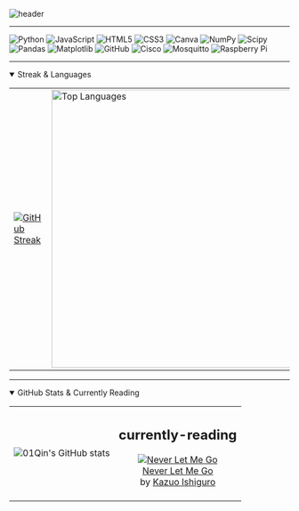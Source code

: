 ![header](https://capsule-render.vercel.app/api?type=shark&height=300&color=FFFAF0FF&text=Hi,%20I'm%20Quinn-nl-currently%20in%20my%20first%20year%20studying%20IT.&fontAlign=53&fontAlignY=34&fontSize=47&fontColor=FF1493&animation=fadeIn)


---
![Python](https://img.shields.io/badge/python-3670A0?style=plastic&logo=python&logoColor=ffdd54) ![JavaScript](https://img.shields.io/badge/javascript-%23323330.svg?style=plastic&logo=javascript&logoColor=%23F7DF1E) ![HTML5](https://img.shields.io/badge/html5-%23E34F26.svg?style=plastic&logo=html5&logoColor=white) ![CSS3](https://img.shields.io/badge/css3-%231572B6.svg?style=plastic&logo=css3&logoColor=white) ![Canva](https://img.shields.io/badge/Canva-%2300C4CC.svg?style=plastic&logo=Canva&logoColor=white) ![NumPy](https://img.shields.io/badge/numpy-%23013243.svg?style=plastic&logo=numpy&logoColor=white) ![Scipy](https://img.shields.io/badge/SciPy-%230C55A5.svg?style=plastic&logo=scipy&logoColor=%white) ![Pandas](https://img.shields.io/badge/pandas-%23150458.svg?style=plastic&logo=pandas&logoColor=white) ![Matplotlib](https://img.shields.io/badge/Matplotlib-%23ffffff.svg?style=plastic&logo=Matplotlib&logoColor=white) ![GitHub](https://img.shields.io/badge/github-%23121011.svg?style=plastic&logo=github&logoColor=white) ![Cisco](https://img.shields.io/badge/cisco-%23049fd9.svg?style=plastic&logo=cisco&logoColor=white) ![Mosquitto](https://img.shields.io/badge/mosquitto-%233C5280.svg?style=plastic&logo=eclipsemosquitto&logoColor=white) ![Raspberry Pi](https://img.shields.io/badge/-Raspberry_Pi-C51A4A?style=plastic&logo=Raspberry-Pi)

---

<details open>
  <summary>Streak & Languages</summary>
<table>
  <tr>
    <td>
<a href="https://git.io/streak-stats"><img src="https://github-readme-streak-stats.herokuapp.com?user=01Qin&theme=buefy&hide_border=true&date_format=j%20M%5B%20Y%5D&card_height=215&background=45%2CFFFAF0%2CFFFAF0&currStreakNum=000000&stroke=FF1493&sideNums=000000&ring=FF1493&sideLabels=000000&fire=FF1493&currStreakLabel=FF1493" alt="GitHub Streak" /></a>
</div>
    </td>
    <td>
      <img src="https://github-readme-stats.vercel.app/api/top-langs/?username=01Qin&layout=compact&theme=buefy&title_color=FF1493&bg_color=FFFAF0FF" width="500px" alt="Top Languages"/>
    </td>
  </tr>
</table>
</details>

---


<head>
    <meta charset="UTF-8">
    <meta name="viewport" content="width=device-width, initial-scale=1.0">
    
</head>
<body>

  <div class="container mx-auto">
        <details open>
            <summary>GitHub Stats & Currently Reading</summary>

  <table>
                <tr>
                    <td>
                        <p align="center">
                            <img src="https://github-readme-stats-git-masterrstaa-rickstaa.vercel.app/api?username=01Qin&show_icons=true&theme=buefy&title_color=FF1493&icon_color=CB9DF0&text_color=000000&bg_color=FFFAF0FF" alt="01Qin's GitHub stats" />
                        </p>
                    </td>
                    <td>
                        <center>
                            <div id="gr_custom_widget_1747123301">
                                <div class="gr_custom_container_1747123301">
                                    <h2 class="gr_custom_header_1747123301">
                                        <a style="text-decoration: none;" rel="nofollow" href="https://www.goodreads.com/review/list/170348560-quinn?shelf=currently-reading&amp;utm_medium=api&amp;utm_source=custom_widget">currently-reading</a>
                                    </h2>
                                    <div class="gr_custom_each_container_1747123301">
                                        <div class="gr_custom_book_container_1747123301">
                                            <a title="Never Let Me Go" rel="nofollow" href="https://www.goodreads.com/review/show/6072329760?utm_medium=api&amp;utm_source=custom_widget"><img alt="Never Let Me Go" border="0" src="https://i.gr-assets.com/images/S/compressed.photo.goodreads.com/books/1353048590l/6334._SX98_.jpg" /></a>
                                        </div>
                                        <div class="gr_custom_rating_1747123301">
                                            
  </div>
                          <div class="gr_custom_title_1747123301">
                                            <a rel="nofollow" href="https://www.goodreads.com/review/show/6072329760?utm_medium=api&amp;utm_source=custom_widget">Never Let Me Go</a>
                                        </div>
                                        <div class="gr_custom_author_1747123301">
                                            by <a rel="nofollow" href="https://www.goodreads.com/author/show/4280.Kazuo_Ishiguro">Kazuo Ishiguro</a>
                                        </div>
                                        <br style="clear: both"/>
                                    </div>
                                </div>
                            </div>
                        </center>
                    </td>
                </tr>
            </table>
        </details>
    </div>

</body>
</html>






